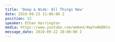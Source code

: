 ```yaml
---
title: 'Deep & Wide: All Things New'
date: 2019-09-23 11:06:00 Z
position: 12
speaker: Ethan Harrington
media: https://www.youtube.com/embed/4mpYwNGDKto
message_date: 2019-09-22 10:00:00 Z
---
```


